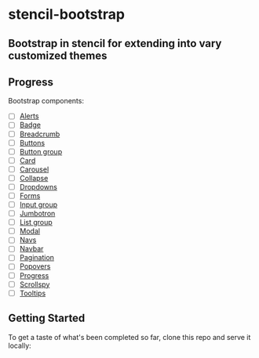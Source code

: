 # stencil-bootstrap
Bootstrap in stencil for extending into vary customized themes
----
## Progress
Bootstrap components:
- [ ] [Alerts](https://getbootstrap.com/docs/4.0/components/alerts/)
- [ ] [Badge](https://getbootstrap.com/docs/4.0/components/badge/)
- [ ] [Breadcrumb](https://getbootstrap.com/docs/4.0/components/breadcrumb/)
- [ ] [Buttons](https://getbootstrap.com/docs/4.0/components/buttons/)
- [ ] [Button group](https://getbootstrap.com/docs/4.0/components/button-group/)
- [ ] [Card](https://getbootstrap.com/docs/4.0/components/card/)
- [ ] [Carousel](https://getbootstrap.com/docs/4.0/components/carousel/)
- [ ] [Collapse](https://getbootstrap.com/docs/4.0/components/collapse/)
- [ ] [Dropdowns](https://getbootstrap.com/docs/4.0/components/dropdowns/)
- [ ] [Forms](https://getbootstrap.com/docs/4.0/components/forms/)
- [ ] [Input group](https://getbootstrap.com/docs/4.0/components/input-group/)
- [ ] [Jumbotron](https://getbootstrap.com/docs/4.0/components/jumbotron/)
- [ ] [List group](https://getbootstrap.com/docs/4.0/components/list-group/)
- [ ] [Modal](https://getbootstrap.com/docs/4.0/components/modal/)
- [ ] [Navs](https://getbootstrap.com/docs/4.0/components/navs/)
- [ ] [Navbar](https://getbootstrap.com/docs/4.0/components/navbar/)
- [ ] [Pagination](https://getbootstrap.com/docs/4.0/components/pagination/)
- [ ] [Popovers](https://getbootstrap.com/docs/4.0/components/popovers/)
- [ ] [Progress](https://getbootstrap.com/docs/4.0/components/progress/)
- [ ] [Scrollspy](https://getbootstrap.com/docs/4.0/components/scrollspy/)
- [ ] [Tooltips](https://getbootstrap.com/docs/4.0/components/tooltips/)

## Getting Started

To get a taste of what's been completed so far, clone this repo and serve it locally:

